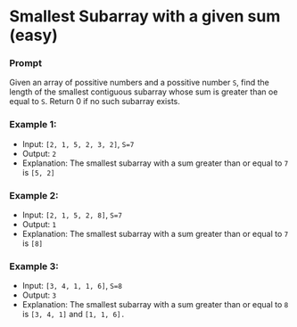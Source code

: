 # Smallest Subarray with a given sum (easy)
### Prompt
Given an array of possitive numbers and a possitive number `S`, find the length of the smallest contiguous subarray whose sum is greater than oe equal to `S`. Return 0 if no such subarray exists.
### Example 1: 

- Input: `[2, 1, 5, 2, 3, 2]`, `S=7 `
- Output: `2`
- Explanation: The smallest subarray with a sum greater than or equal to `7` is `[5, 2]`

### Example 2: 

- Input: `[2, 1, 5, 2, 8]`, `S=7 `
- Output: `1`
- Explanation: The smallest subarray with a sum greater than or equal to `7` is `[8]`
### Example 3: 

- Input: `[3, 4, 1, 1, 6]`, `S=8 `
- Output: `3`
- Explanation: The smallest subarray with a sum greater than or equal to `8` is `[3, 4, 1]` and `[1, 1, 6].`